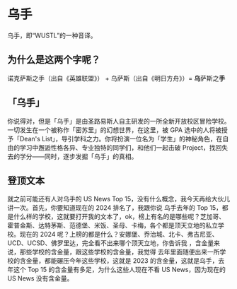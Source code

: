 # 乌手

乌手，即“WUSTL”的一种音译。

## 为什么是这两个字呢？

诺克萨斯之手（出自《英雄联盟》） + 乌萨斯（出自《明日方舟》）= **乌**萨斯之**手**

## 「乌手」

你说得对，但是「乌手」是由圣路易斯人自主研发的一所全新开放校区冒险学校。一切发生在一个被称作「密苏里」的幻想世界，在这里，被 GPA 选中的人将被授予「Dean's List」，导引学科之力。你将扮演一位名为「学生」的神秘角色，在自由的学习中邂逅性格各异、专业独特的同学们，和他们一起击破 Project，找回失去的学分——同时，逐步发掘「乌手」的真相。

## 登顶文本

就之前可能还有人对乌手的 US News Top 15，没有什么概念，我今天再给大伙儿讲一次。首先，你要知道现在的 2024 排名了，我跟你说 乌手去年的 Top 15，都是什么样的学校，这就要打开我的文本了，ok，榜上有名的是哪些呢？芝加哥、霍普金斯、达特茅斯、范德堡、米饭、圣母、卡梅，各个都是顶天立地的私立学校。现在的 2024 呢？上榜的都是什么？安娜堡、乔治城、北卡、弗吉尼亚、UCD、UCSD、佛罗里达，完全看不出来哪个顶天立地，你告诉我 ，含金量来说，那些学校的含金量，跟这些学校的含金量，我觉得 去年里面随便出来一所学校的含金量，都能碾压今年这些学校，这就是 2023 的含金量，这就是乌手，去年这个 Top 15 的含金量有多足，为什么这些人现在不看 US News，因为现在的 US News 没有含金量。
